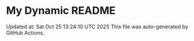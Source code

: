 # My Dynamic README
Updated at: Sat Oct 25 13:24:10 UTC 2025
This file was auto-generated by GitHub Actions.
